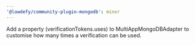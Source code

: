```yaml
---
'@lowdefy/community-plugin-mongodb': minor
---
```


Add a property (verificationTokens.uses) to MultiAppMongoDBAdapter to customise how many times a verification can be used.
